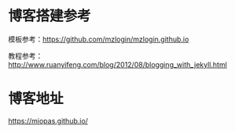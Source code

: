 # 博客搭建参考
模板参考：https://github.com/mzlogin/mzlogin.github.io

教程参考：http://www.ruanyifeng.com/blog/2012/08/blogging_with_jekyll.html

# 博客地址
https://miopas.github.io/
